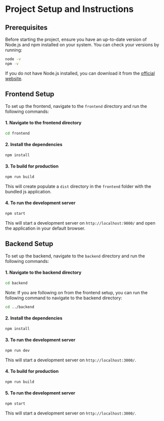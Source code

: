 # Project Setup and Instructions

## Prerequisites

Before starting the project, ensure you have an up-to-date version of Node.js and npm installed on your system. You can check your versions by running:

```bash
node -v
npm -v
```

If you do not have Node.js installed, you can download it from the [official website](https://nodejs.org/).

## Frontend Setup

To set up the frontend, navigate to the `frontend` directory and run the following commands:

#### 1. Navigate to the frontend directory
```bash
cd frontend
```
#### 2. Install the dependencies
```bash
npm install
```
#### 3. To build for production
```bash
npm run build
```
This will create populate a `dist` directory in the `frontend` folder with the bundled js application.

#### 4. To run the development server
```bash
npm start
```

This will start a development server on `http://localhost:9000/` and open the application in your default browser.

## Backend Setup

To set up the backend, navigate to the `backend` directory and run the following commands:

#### 1. Navigate to the backend directory
```bash
cd backend
```

Note: If you are following on from the frontend setup, you can run the following command to navigate to the backend directory:
```bash
cd ../backend
```

#### 2. Install the dependencies
```bash
npm install
```

#### 3. To run the development server
```bash
npm run dev
```
This will start a development server on `http://localhost:3000/`.

#### 4. To build for production
```bash
npm run build
```

#### 5. To run the development server
```bash
npm start
```

This will start a development server on `http://localhost:3000/`.
